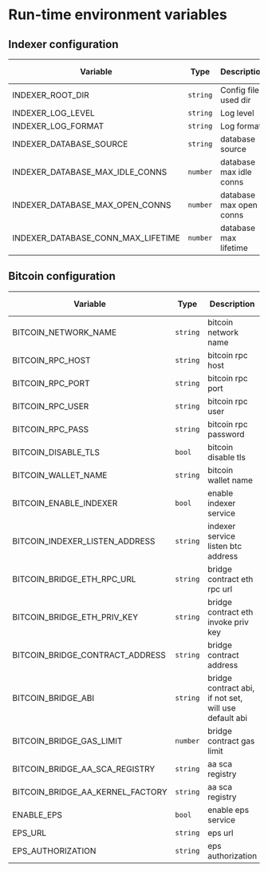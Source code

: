# Run-time environment variables

## Indexer configuration

| Variable | Type| Description | Compulsoriness | Default value | Example value |
| --- | --- | --- | --- | --- | --- |
| INDEXER_ROOT_DIR | `string` | Config file used dir  | - |  |  |
| INDEXER_LOG_LEVEL | `string` | Log level | - | `info` | `info debug warn error panic fatal` |
| INDEXER_LOG_FORMAT | `string` | Log format | - | `console` | `` |
| INDEXER_DATABASE_SOURCE | `string` | database source | Required |  | `postgres://postgres:postgres@127.0.0.1:5432/b2-indexer` |
| INDEXER_DATABASE_MAX_IDLE_CONNS | `number` | database max idle conns| - | `10` | `10` |
| INDEXER_DATABASE_MAX_OPEN_CONNS | `number` | database max open conns| - | `20` | `20` |
| INDEXER_DATABASE_CONN_MAX_LIFETIME | `number` | database max lifetime| - | `3600` | `3600` |

## Bitcoin configuration

| Variable | Type| Description | Compulsoriness | Default value | Example value |
| --- | --- | --- | --- | --- | --- |
| BITCOIN_NETWORK_NAME | `string` | bitcoin network name | Required | testnet3 | `mainnet testnet3 regtest` |
| BITCOIN_RPC_HOST | `string` | bitcoin rpc host | Required |  | `127.0.0.1` |
| BITCOIN_RPC_PORT | `string` | bitcoin rpc port | Required |  | `8332` |
| BITCOIN_RPC_USER | `string` | bitcoin rpc user | Required |  |  |
| BITCOIN_RPC_PASS | `string` | bitcoin rpc password| Required |  |  |
| BITCOIN_DISABLE_TLS | `bool` | bitcoin disable tls| Required |`true`  |  |
| BITCOIN_WALLET_NAME | `string` | bitcoin wallet name| Required |  |  |
| BITCOIN_ENABLE_INDEXER | `bool` | enable indexer service | Required |  | `false true` |
| BITCOIN_INDEXER_LISTEN_ADDRESS | `string` | indexer service listen btc address | Required |  |  |
| BITCOIN_BRIDGE_ETH_RPC_URL | `string` | bridge contract eth rpc url | Required |  | `https://zkevm-rpc.bsquared.network` |
| BITCOIN_BRIDGE_ETH_PRIV_KEY | `string` | bridge contract eth invoke priv key | Required |  |  |
| BITCOIN_BRIDGE_CONTRACT_ADDRESS | `string` | bridge contract address| Required |  |  |
| BITCOIN_BRIDGE_ABI | `string` | bridge contract abi, if not set, will use default abi | - |  |  |
| BITCOIN_BRIDGE_GAS_LIMIT | `number` | bridge contract gas limit  | Required |  | `3000000` |
| BITCOIN_BRIDGE_AA_SCA_REGISTRY | `string` | aa sca registry | Required |  |  |
| BITCOIN_BRIDGE_AA_KERNEL_FACTORY | `string` | aa sca registry | Required |  |  |
| ENABLE_EPS | `bool` | enable eps service | Required |  | false true |
| EPS_URL | `string` | eps url | Required |  |  |
| EPS_AUTHORIZATION | `string` | eps authorization | Required |  |  |